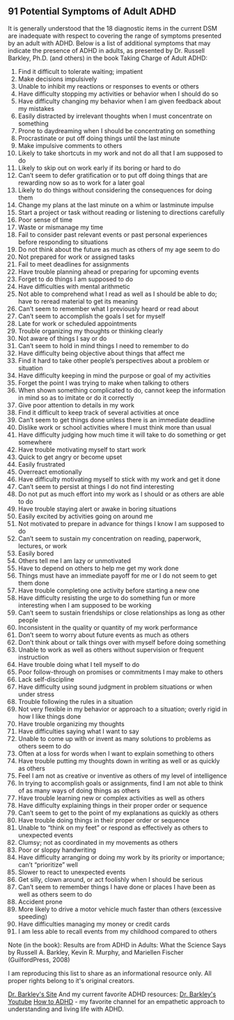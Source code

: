 ## 91 Potential Symptoms of Adult ADHD

It is generally understood that the 18 diagnostic items in the current DSM are inadequate
with respect to covering the range of symptoms presented by an adult with ADHD. 
Below is a list of additional symptoms that may indicate the presence of ADHD in adults,
as presented by Dr. Russell Barkley, Ph.D. (and others) in the book Taking Charge of Adult ADHD:

1. Find it difficult to tolerate waiting; impatient  
2. Make decisions impulsively  
3. Unable to inhibit my reactions or responses to events or others 
4. Have difficulty stopping my activities or behavior when I should do so 
5. Have difficulty changing my behavior when I am given feedback about my mistakes 
6. Easily distracted by irrelevant thoughts when I must concentrate on something 
7. Prone to daydreaming when I should be concentrating on something 
8. Procrastinate or put off doing things until the last minute  
9. Make impulsive comments to others  
10. Likely to take shortcuts in my work and not do all that I am supposed to do 
11. Likely to skip out on work early if its boring or hard to do  
12. Can’t seem to defer gratification or to put off doing things that are rewarding now so as to work for a later goal 
13. Likely to do things without considering the consequences for doing them 
14. Change my plans at the last minute on a whim or lastminute impulse 
15. Start a project or task without reading or listening to directions carefully 
16. Poor sense of time  
17. Waste or mismanage my time  
18. Fail to consider past relevant events or past personal experiences before responding to situations 
19. Do not think about the future as much as others of my age seem to do 
20. Not prepared for work or assigned tasks  
21. Fail to meet deadlines for assignments  
22. Have trouble planning ahead or preparing for upcoming events 
23. Forget to do things I am supposed to do  
24. Have difficulties with mental arithmetic  
25. Not able to comprehend what I read as well as I should be able to do; have to reread material to get its meaning 
26. Can’t seem to remember what I previously heard or read about 
27. Can’t seem to accomplish the goals I set for myself  
28. Late for work or scheduled appointments  
29. Trouble organizing my thoughts or thinking clearly  
30. Not aware of things I say or do  
31. Can’t seem to hold in mind things I need to remember to do 
32. Have difficulty being objective about things that affect me 
33. Find it hard to take other people’s perspectives about a problem or situation 
34. Have difficulty keeping in mind the purpose or goal of my activities 
35. Forget the point I was trying to make when talking to others 
36. When shown something complicated to do, cannot keep the information in mind so as to imitate or do it correctly 
37. Give poor attention to details in my work  
38. Find it difficult to keep track of several activities at once  
39. Can’t seem to get things done unless there is an immediate deadline 
40. Dislike work or school activities where I must think more than usual 
41. Have difficulty judging how much time it will take to do something or get somewhere 
42. Have trouble motivating myself to start work  
43. Quick to get angry or become upset  
44. Easily frustrated  
45. Overreact emotionally  
46. Have difficulty motivating myself to stick with my work and get it done 
47. Can’t seem to persist at things I do not find interesting  
48. Do not put as much effort into my work as I should or as others are able to do 
49. Have trouble staying alert or awake in boring situations  
50. Easily excited by activities going on around me  
51. Not motivated to prepare in advance for things I know I am supposed to do 
52. Can’t seem to sustain my concentration on reading, paperwork, lectures, or work 
53. Easily bored  
54. Others tell me I am lazy or unmotivated  
55. Have to depend on others to help me get my work done  
56. Things must have an immediate payoff for me or I do not seem to get them done 
57. Have trouble completing one activity before starting a new one 
58. Have difficulty resisting the urge to do something fun or more interesting when I am supposed to be working
59. Can’t seem to sustain friendships or close relationships as long as other people 
60. Inconsistent in the quality or quantity of my work performance 
61. Don’t seem to worry about future events as much as others 
62. Don’t think about or talk things over with myself before doing something 
63. Unable to work as well as others without supervision or frequent instruction 
64. Have trouble doing what I tell myself to do  
65. Poor follow-through on promises or commitments I may make to others 
66. Lack self-discipline  
67. Have difficulty using sound judgment in problem situations or when under stress 
68. Trouble following the rules in a situation  
69. Not very flexible in my behavior or approach to a situation; overly rigid in how I like things done 
70. Have trouble organizing my thoughts  
71. Have difficulties saying what I want to say  
72. Unable to come up with or invent as many solutions to problems as others seem to do 
73. Often at a loss for words when I want to explain something to others 
74. Have trouble putting my thoughts down in writing as well or as quickly as others 
75. Feel I am not as creative or inventive as others of my level of intelligence 
76. In trying to accomplish goals or assignments, find I am not able to think of as many ways of doing things as others 
77. Have trouble learning new or complex activities as well as others
78. Have difficulty explaining things in their proper order or sequence 
79. Can’t seem to get to the point of my explanations as quickly as others 
80. Have trouble doing things in their proper order or sequence 
81. Unable to “think on my feet” or respond as effectively as others to unexpected events 
82. Clumsy; not as coordinated in my movements as others  
83. Poor or sloppy handwriting  
84. Have difficulty arranging or doing my work by its priority or importance; can’t “prioritize” well 
85. Slower to react to unexpected events  
86. Get silly, clown around, or act foolishly when I should be serious 
87. Can’t seem to remember things I have done or places I have been as well as others seem to do 
88. Accident prone  
89. More likely to drive a motor vehicle much faster than others (excessive speeding) 
90. Have difficulties managing my money or credit cards  
91. I am less able to recall events from my childhood compared to others

Note (in the book): Results are from ADHD in Adults: What the Science Says by Russell A. Barkley, Kevin R.
Murphy, and Mariellen Fischer (GuilfordPress, 2008)

I am reproducing this list to share as an informational resource only. All proper rights belong to it's original creators. 

[Dr. Barkley's Site](https://www.russellbarkley.org/)
And my current favorite ADHD resources:
[Dr. Barkley's Youtube](https://www.youtube.com/@russellbarkleyphd2023)
[How to ADHD](https://www.youtube.com/c/howtoadhd) - my favorite channel for an empathetic approach to understanding and living life with ADHD.

